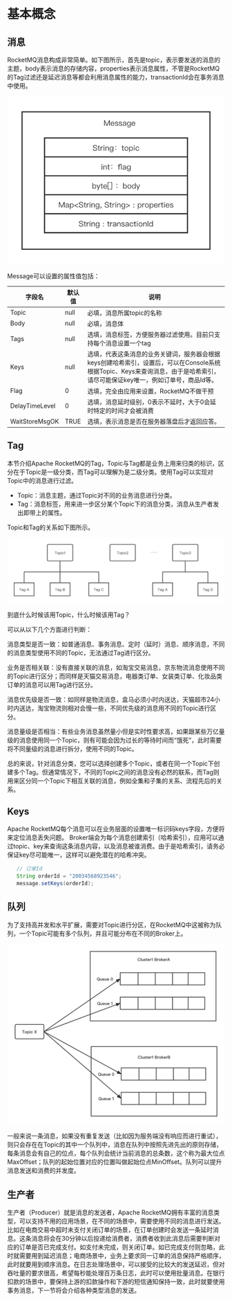 # 基本概念

## 消息

RocketMQ消息构成非常简单。如下图所示，首先是topic，表示要发送的消息的主题，body表示消息的存储内容，properties表示消息属性，不管是RocketMQ的Tag过滤还是延迟消息等都会利用消息属性的能力，transactionId会在事务消息中使用。

![Message](../picture/Message.png)

Message可以设置的属性值包括：

| 字段名         | 默认值 | 说明                                                         |
| -------------- | ------ | ------------------------------------------------------------ |
| Topic          | null   | 必填，消息所属topic的名称                                        |
| Body           | null   | 必填，消息体                                                 |
| Tags           | null   | 选填，消息标签，方便服务器过滤使用。目前只支持每个消息设置一个tag |
| Keys           | null   | 选填，代表这条消息的业务关键词，服务器会根据keys创建哈希索引，设置后，可以在Console系统根据Topic、Keys来查询消息，由于是哈希索引，请尽可能保证key唯一，例如订单号，商品Id等。 |
| Flag           | 0      | 选填，完全由应用来设置，RocketMQ不做干预                     |
| DelayTimeLevel | 0      | 选填，消息延时级别，0表示不延时，大于0会延时特定的时间才会被消费 |
| WaitStoreMsgOK | TRUE   | 选填，表示消息是否在服务器落盘后才返回应答。                 |

## Tag

本节介绍Apache RocketMQ的Tag，Topic与Tag都是业务上用来归类的标识，区分在于Topic是一级分类，而Tag可以理解为是二级分类。使用Tag可以实现对Topic中的消息进行过滤。

- Topic：消息主题，通过Topic对不同的业务消息进行分类。
- Tag：消息标签，用来进一步区分某个Topic下的消息分类，消息从生产者发出即带上的属性。

Topic和Tag的关系如下图所示。

![Tag](../picture/Tag.png)

到底什么时候该用Topic，什么时候该用Tag？

可以从以下几个方面进行判断：

消息类型是否一致：如普通消息、事务消息、定时（延时）消息、顺序消息，不同的消息类型使用不同的Topic，无法通过Tag进行区分。

业务是否相关联：没有直接关联的消息，如淘宝交易消息，京东物流消息使用不同的Topic进行区分；而同样是天猫交易消息，电器类订单、女装类订单、化妆品类订单的消息可以用Tag进行区分。

消息优先级是否一致：如同样是物流消息，盒马必须小时内送达，天猫超市24小时内送达，淘宝物流则相对会慢一些，不同优先级的消息用不同的Topic进行区分。

消息量级是否相当：有些业务消息虽然量小但是实时性要求高，如果跟某些万亿量级的消息使用同一个Topic，则有可能会因为过长的等待时间而“饿死”，此时需要将不同量级的消息进行拆分，使用不同的Topic。

总的来说，针对消息分类，您可以选择创建多个Topic，或者在同一个Topic下创建多个Tag。但通常情况下，不同的Topic之间的消息没有必然的联系，而Tag则用来区分同一个Topic下相互关联的消息，例如全集和子集的关系、流程先后的关系。

## Keys

Apache RocketMQ每个消息可以在业务层面的设置唯一标识码keys字段，方便将来定位消息丢失问题。 Broker端会为每个消息创建索引（哈希索引），应用可以通过topic、key来查询这条消息内容，以及消息被谁消费。由于是哈希索引，请务必保证key尽可能唯一，这样可以避免潜在的哈希冲突。

```java
   // 订单Id   
   String orderId = "20034568923546";   
   message.setKeys(orderId);   
```

## 队列

为了支持高并发和水平扩展，需要对Topic进行分区，在RocketMQ中这被称为队列，一个Topic可能有多个队列，并且可能分布在不同的Broker上。

![MessageQueue](../picture/MessageQueue.png)

一般来说一条消息，如果没有重复发送（比如因为服务端没有响应而进行重试），则只会存在在Topic的其中一个队列中，消息在队列中按照先进先出的原则存储，每条消息会有自己的位点，每个队列会统计当前消息的总条数，这个称为最大位点MaxOffset；队列的起始位置对应的位置叫做起始位点MinOffset。队列可以提升消息发送和消费的并发度。

## 生产者

生产者（Producer）就是消息的发送者，Apache RocketMQ拥有丰富的消息类型，可以支持不用的应用场景，在不同的场景中，需要使用不同的消息进行发送。比如在电商交易中超时未支付关闭订单的场景，在订单创建时会发送一条延时消息。这条消息将会在30分钟以后投递给消费者，消费者收到此消息后需要判断对应的订单是否已完成支付。如支付未完成，则关闭订单。如已完成支付则忽略，此时就需要用到延迟消息；电商场景中，业务上要求同一订单的消息保持严格顺序，此时就要用到顺序消息。在日志处理场景中，可以接受的比较大的发送延迟，但对吞吐量的要求很高，希望每秒能处理百万条日志，此时可以使用批量消息。在银行扣款的场景中，要保持上游的扣款操作和下游的短信通知保持一致，此时就要使用事务消息，下一节将会介绍各种类型消息的发送。

